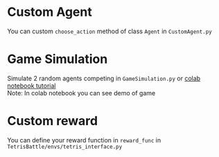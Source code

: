# Custom Agent
You can custom `choose_action` method of class `Agent` in `CustomAgent.py`

# Game Simulation
Simulate 2 random agents competing in `GameSimulation.py` or [colab notebook tutorial](https://colab.research.google.com/drive/1Zqu2afWQw9kNvHwdKEE6WqlFCZo0fruP#scrollTo=cDQdKJv3xNdy) </br>
Note: In colab notebook you can see demo of game

# Custom reward
You can define your reward function in `reward_func` in `TetrisBattle/envs/tetris_interface.py`
